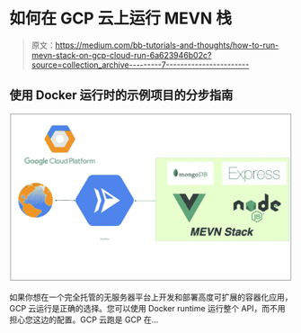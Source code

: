 # 如何在 GCP 云上运行 MEVN 栈

> 原文：<https://medium.com/bb-tutorials-and-thoughts/how-to-run-mevn-stack-on-gcp-cloud-run-6a623946b02c?source=collection_archive---------7----------------------->

## 使用 Docker 运行时的示例项目的分步指南

![](img/f8b3260b1be8922e3ed7f02c8bcb4eee.png)

如果你想在一个完全托管的无服务器平台上开发和部署高度可扩展的容器化应用，GCP 云运行是正确的选择。您可以使用 Docker runtime 运行整个 API，而不用担心您这边的配置。GCP 云跑是 GCP 在…
